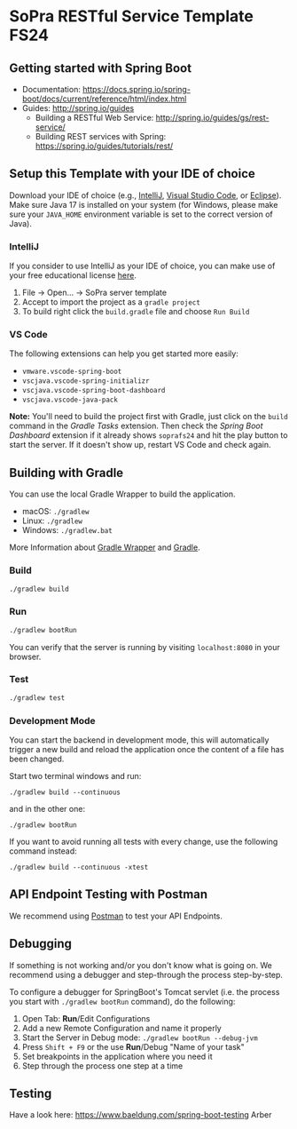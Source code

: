 # SoPra RESTful Service Template FS24

## Getting started with Spring Boot
-   Documentation: https://docs.spring.io/spring-boot/docs/current/reference/html/index.html
-   Guides: http://spring.io/guides
    -   Building a RESTful Web Service: http://spring.io/guides/gs/rest-service/
    -   Building REST services with Spring: https://spring.io/guides/tutorials/rest/

## Setup this Template with your IDE of choice
Download your IDE of choice (e.g., [IntelliJ](https://www.jetbrains.com/idea/download/), [Visual Studio Code](https://code.visualstudio.com/), or [Eclipse](http://www.eclipse.org/downloads/)). Make sure Java 17 is installed on your system (for Windows, please make sure your `JAVA_HOME` environment variable is set to the correct version of Java).

### IntelliJ
If you consider to use IntelliJ as your IDE of choice, you can make use of your free educational license [here](https://www.jetbrains.com/community/education/#students).
1. File -> Open... -> SoPra server template
2. Accept to import the project as a `gradle project`
3. To build right click the `build.gradle` file and choose `Run Build`

### VS Code
The following extensions can help you get started more easily:
-   `vmware.vscode-spring-boot`
-   `vscjava.vscode-spring-initializr`
-   `vscjava.vscode-spring-boot-dashboard`
-   `vscjava.vscode-java-pack`

**Note:** You'll need to build the project first with Gradle, just click on the `build` command in the _Gradle Tasks_ extension. Then check the _Spring Boot Dashboard_ extension if it already shows `soprafs24` and hit the play button to start the server. If it doesn't show up, restart VS Code and check again.

## Building with Gradle
You can use the local Gradle Wrapper to build the application.
-   macOS: `./gradlew`
-   Linux: `./gradlew`
-   Windows: `./gradlew.bat`

More Information about [Gradle Wrapper](https://docs.gradle.org/current/userguide/gradle_wrapper.html) and [Gradle](https://gradle.org/docs/).

### Build

```bash
./gradlew build
```

### Run

```bash
./gradlew bootRun
```

You can verify that the server is running by visiting `localhost:8080` in your browser.

### Test

```bash
./gradlew test
```

### Development Mode
You can start the backend in development mode, this will automatically trigger a new build and reload the application
once the content of a file has been changed.

Start two terminal windows and run:

`./gradlew build --continuous`

and in the other one:

`./gradlew bootRun`

If you want to avoid running all tests with every change, use the following command instead:

`./gradlew build --continuous -xtest`

## API Endpoint Testing with Postman
We recommend using [Postman](https://www.getpostman.com) to test your API Endpoints.

## Debugging
If something is not working and/or you don't know what is going on. We recommend using a debugger and step-through the process step-by-step.

To configure a debugger for SpringBoot's Tomcat servlet (i.e. the process you start with `./gradlew bootRun` command), do the following:

1. Open Tab: **Run**/Edit Configurations
2. Add a new Remote Configuration and name it properly
3. Start the Server in Debug mode: `./gradlew bootRun --debug-jvm`
4. Press `Shift + F9` or the use **Run**/Debug "Name of your task"
5. Set breakpoints in the application where you need it
6. Step through the process one step at a time

## Testing
Have a look here: https://www.baeldung.com/spring-boot-testing
Arber 